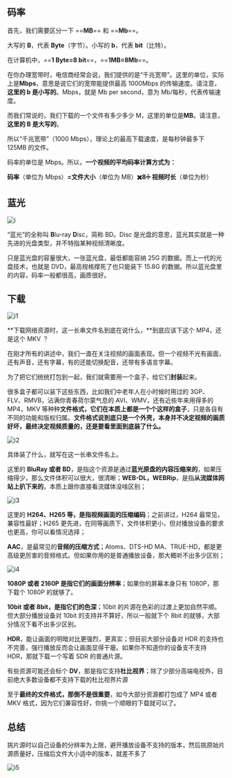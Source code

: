 ## 码率

首先，我们需要区分一下 ==**MB**== 和 ==**Mb**==。

大写的 **B**，代表 **Byte**（字节）。小写的 **b**，代表 **bit**（比特）。

在计算机中，==**1 Byte=8 bit**==，==**1MB=8Mb**==。

在你办理宽带时，电信商经常会说，我们提供的是“千兆宽带”。这里的单位，实际上是**Mbps**，意思是说它们的宽带能提供最高 1000Mbps 的传输速度。请注意，**这里的 b 是小写的**。Mbps，就是 Mb per second，意为 Mb/每秒，代表传输速度。

而我们常说的，我们下载的一个文件有多少多少 M，这里的单位是**MB**。请注意，**这里的 B 是大写的**。

所以“千兆宽带”（1000 Mbps），理论上的最高下载速度，是每秒钟最多下 125MB 的文件。

码率的单位是 Mbps。所以，**一个视频的平均码率计算方式为：**

**码率**（单位为 Mbps）**=文件大小**（单位为 MB）**✖️8➗ 视频时长**（单位为秒）

## 蓝光

![i](https://image-bed-1316693164.cos.ap-shanghai.myqcloud.com/image.png)

“蓝光”的全称叫 **B**lu-ray **D**isc，简称 BD。Disc 是光盘的意思，蓝光其实就是一种先进的光盘类型，并不特指某种视频清晰度。

只是蓝光盘的容量很大，一张蓝光盘，最低都能容纳 25G 的数据。而上一代的光盘技术，也就是 DVD，最高规格撑死了也只能装下 15.8G 的数据。所以蓝光盘里的内容，码率一般都很高，画质很好。

## 下载

![i1](<https://image-bed-1316693164.cos.ap-shanghai.myqcloud.com/image%20(1).png>)

**下载网络资源时，这一长串文件名到底在说什么，**到底应该下这个 MP4，还是这个 MKV ？

在刚才所有的讲述中，我们一直在关注视频的画面表现。但一个视频不光有画面，还有声音，还有字幕，有的还能切换配音，还带有多语言字幕。

为了把它们统统打包到一起，我们就需要用一个盒子，给它们**封装**起来。

很多盒子都可以装下这些东西，比如我们中老年人在小时候时用过的 3GP、FLV、RMVB，沾满你青春荷尔蒙气息的 AVI、WMV，还有近些年来用得多的 MP4，MKV 等种种**文件格式，它们在本质上都是一个个这样的盒子**，只是各自有不同的功能和版权归属。**文件格式说到底只是一个外壳，本身并不决定视频的画质好坏，最终决定视频质量的，还是要看里面到底装了什么。**

![i2](<https://image-bed-1316693164.cos.ap-shanghai.myqcloud.com/image%20(2).png>)

具体装了什么，就写在这一长串文件名上。

这里的 **BluRay 或者 BD**，是指这个资源是通过**蓝光原盘的内容压缩来的**，如果压缩得少，那么文件体积可以很大，很清晰；**WEB-DL，WEBRip**，是指**从流媒体网站上扒下来的**，本质上跟你直接看流媒体没啥区别；

![i3](<https://image-bed-1316693164.cos.ap-shanghai.myqcloud.com/image%20(3).png>)

这里的 **H264、H265 等，是指视频画面的压缩编码**；之前讲过，H264 最常见，兼容性最好；H265 更先进，在同等画质下，文件体积更小，但对播放设备的要求也更高，你可以看情况选择；

**AAC**，是最常见的**音频的压缩方式**；Atoms、DTS-HD MA、TRUE-HD，都是更高级更厉害的音频格式。但如果你用的是普通播放设备，那大概听不出多少区别；

![i4](<https://image-bed-1316693164.cos.ap-shanghai.myqcloud.com/image%20(4).png>)

**1080P 或者 2160P 是指它们的画面分辨率**；如果你的屏幕本身只有 1080P，那下载个 1080P 的就够了。

**10bit 或者 8bit，是指它们的色深**；10bit 的片源在色彩的过渡上更加自然平顺。但大部分播放设备对 10bit 的支持并不算好，所以一般就下个 8bit 的就够，大部分情况下看不出多少区别。

**HDR**，能让画面的明暗对比更强烈，更真实；但目前大部分设备对 HDR 的支持也不完善，强行播放反而会让画面显得干瘪。如果你不知道你的设备支不支持 HDR，那就下载一个写着 SDR 的普通片源。

有些资源可能还会标个 **DV**，那是指它支持**杜比视界**；除了少部分高端电视外，目前绝大多数设备都不支持下载的杜比视界片源

至于**最终的文件格式，那倒不是很重要**，如今大部分资源都打包成了 MP4 或者 MKV 格式，因为它们兼容性好，你挑一个顺眼的下载就可以了。

## 总结

挑片源时以自己设备的分辨率为上限，避开播放设备不支持的版本，然后挑原始片源质量好，压缩后文件大小适中的版本，就差不多了

![i5](<https://image-bed-1316693164.cos.ap-shanghai.myqcloud.com/image%20(5).png>)
